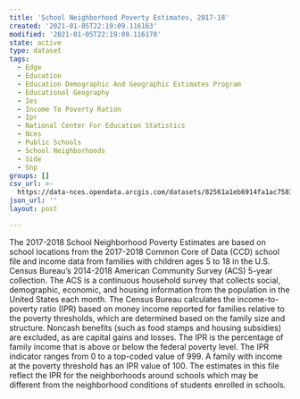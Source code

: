 ```yaml
---
title: 'School Neighborhood Poverty Estimates, 2017-18'
created: '2021-01-05T22:19:09.116163'
modified: '2021-01-05T22:19:09.116170'
state: active
type: dataset
tags:
  - Edge
  - Education
  - Education Demographic And Geographic Estimates Program
  - Educational Geography
  - Ies
  - Income To Poverty Ration
  - Ipr
  - National Center For Education Statistics
  - Nces
  - Public Schools
  - School Neighborhoods
  - Side
  - Snp
groups: []
csv_url: >-
  https://data-nces.opendata.arcgis.com/datasets/82561a1eb6914fa1ac7581520b97bd42_0.csv?outSR=%7B%22latestWkid%22%3A4269%2C%22wkid%22%3A4269%7D
json_url: ''
layout: post

---
```

<div style='text-align:Left;'><p><span>The 2017-2018 School Neighborhood Poverty Estimates are based on school locations from the 2017-2018 Common Core of Data (CCD) school file and income data from families with children ages 5 to 18 in the U.S. Census Bureau’s 2014-2018 American Community Survey (ACS) 5-year collection. The ACS is a continuous household survey that collects social, demographic, economic, and housing information from the population in the United States each month. The Census Bureau calculates the income-to-poverty ratio (IPR) based on money income reported for families relative to the poverty thresholds, which are determined based on the family size and structure. Noncash benefits (such as food stamps and housing subsidies) are excluded, as are capital gains and losses. The IPR is the percentage of family income that is above or below the federal poverty level. The IPR indicator ranges from 0 to a top-coded value of 999. A family with income at the poverty threshold has an IPR value of 100. The estimates in this file reflect the IPR for the neighborhoods around schools which may be different from the neighborhood conditions of students enrolled in schools.</span></p></div>
